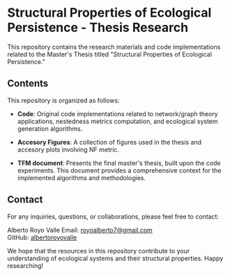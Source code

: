 # Structural Properties of Ecological Persistence - Thesis Research


This repository contains the research materials and code implementations related to the Master's Thesis titled "Structural Properties of Ecological Persistence." 


## Contents

This repository is organized as follows:

- **Code**: Original code implementations related to network/graph theory applications, nestedness metrics computation, and ecological system generation algorithms.

- **Accesory Figures**: A collection of figures used in the thesis and accesory plots involving NF metric.

- **TFM document**:  Presents the final master's thesis, built upon the code experiments. This document provides a comprehensive context for the implemented algorithms and methodologies.

## Contact

For any inquiries, questions, or collaborations, please feel free to contact:

Alberto Royo Valle 
Email: royoalberto7@gmail.com  
GitHub: [albertoroyovalle]([https://github.com/albertoroyovalle])

We hope that the resources in this repository contribute to your understanding of ecological systems and their structural properties. Happy researching!
